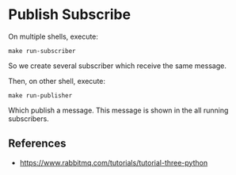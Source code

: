 # Publish Subscribe

On multiple shells, execute:

    make run-subscriber

So we create several subscriber which receive the same message.

Then, on other shell, execute:

    make run-publisher

Which publish a message. This message is shown in the all running subscribers.


## References

* https://www.rabbitmq.com/tutorials/tutorial-three-python
